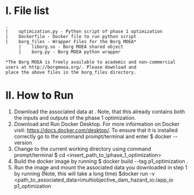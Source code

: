 # I. File list
```
.
|    optimization.py - Python script of phase 1 optimization
|    Dockerfile - Docker file to run python script
|    borg_files - Wrapper Files for the Borg MOEA*
     |    liborg.so - Borg MOEA shared object
     |    borg.py - Borg MOEA python wrapper

*The Borg MOEA is freely available to academic and non-commercial users at http://borgmoea.org/. Please download and
place the above files in the borg_files directory.
```

# II. How to Run
1. Download the associated data at <insert url later>. Note, that this already contains both the inputs and outputs 
of the phase 1 optimization.
2. Download and Run Docker Desktop. For more information on Docker visit: https://docs.docker.com/desktop/. To ensure 
that it is installed correctly go to the command prompt/terminal and enter $ docker --version
3. Change to the current working directory using command prompt/terminal $ cd <insert_path_to_\phase_1_optimization>
4. Build the docker image by running $ docker build --tag p1_optimization .
5. Run the image and mount the associated data you downloaded in step 1 by running (Note, this will take a long time)
$docker run -v <path_to_associated_data>\multiobjective_dam_hazard_io:/app_io p1_optimization 
